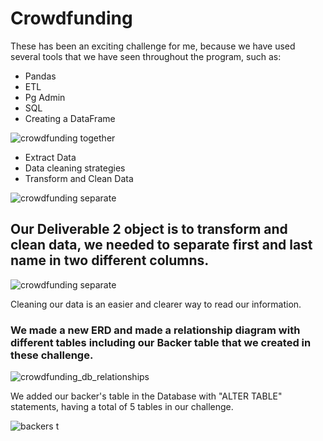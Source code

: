 # Crowdfunding

These has been an exciting challenge for me, because we have used several tools that we have seen throughout the program, such as:

- Pandas
 - ETL
 - Pg Admin
 - SQL
 - Creating a DataFrame
 
 ![crowdfunding together](https://user-images.githubusercontent.com/114257085/205794785-2f8bc5f1-d48b-40a6-b695-9c1046194edb.png)

 - Extract Data
 - Data cleaning strategies
 - Transform and Clean Data
 
 ![crowdfunding separate](https://user-images.githubusercontent.com/114257085/205795147-1d374894-b48d-40a3-8862-2508e951cd95.png)

## Our Deliverable 2 object is to transform and clean data, we needed to separate first and last name in two different columns.

![crowdfunding separate](https://user-images.githubusercontent.com/114257085/205795786-21cca8b4-11ee-4019-b1df-c88651ac6d04.png)

Cleaning our data is an easier and clearer way to read our information.

### We made a new ERD and made a relationship diagram with different tables including our Backer table that we created in these challenge.

![crowdfunding_db_relationships](https://user-images.githubusercontent.com/114257085/205796624-72d4f18e-6221-42b7-a6c3-314a5e520810.png)

We added our backer's table in the Database with "ALTER TABLE"  statements, having a total of 5 tables in our challenge.

![backers t](https://user-images.githubusercontent.com/114257085/205797261-11f84509-86fb-46f9-a9c4-fea4353d957c.png)

